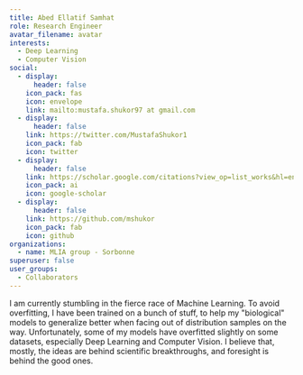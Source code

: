 ```yaml
---
title: Abed Ellatif Samhat
role: Research Engineer
avatar_filename: avatar
interests:
  - Deep Learning
  - Computer Vision
social:
  - display:
      header: false
    icon_pack: fas
    icon: envelope
    link: mailto:mustafa.shukor97 at gmail.com
  - display:
      header: false
    link: https://twitter.com/MustafaShukor1
    icon_pack: fab
    icon: twitter
  - display:
      header: false
    link: https://scholar.google.com/citations?view_op=list_works&hl=en&hl=en&user=lhp9mRgAAAAJ
    icon_pack: ai
    icon: google-scholar
  - display:
      header: false
    link: https://github.com/mshukor
    icon_pack: fab
    icon: github
organizations:
  - name: MLIA group - Sorbonne
superuser: false
user_groups:
  - Collaborators
---
```

I am currently stumbling in the fierce race of Machine Learning. To avoid overfitting, I have been trained on a bunch of stuff, to help my "biological" models to generalize better when facing out of distribution samples on the way. Unfortunately, some of my models have overfitted slightly on some datasets, especially Deep Learning and Computer Vision. I believe that, mostly, the ideas are behind scientific breakthroughs, and foresight is behind the good ones.